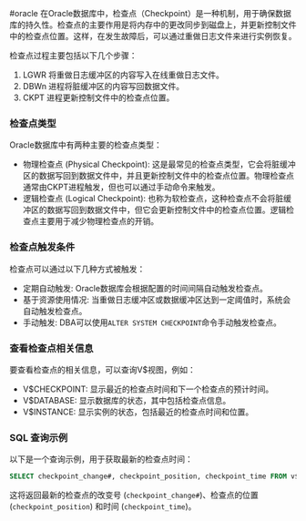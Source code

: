 #oracle
在Oracle数据库中，检查点（Checkpoint）是一种机制，用于确保数据库的持久性。检查点的主要作用是将内存中的更改同步到磁盘上，并更新控制文件中的检查点位置。这样，在发生故障后，可以通过重做日志文件来进行实例恢复。

检查点过程主要包括以下几个步骤：

1. LGWR 将重做日志缓冲区的内容写入在线重做日志文件。
2. DBWn 进程将脏缓冲区的内容写回数据文件。
3. CKPT 进程更新控制文件中的检查点位置。

### 检查点类型

Oracle数据库中有两种主要的检查点类型：

- 物理检查点 (Physical Checkpoint): 这是最常见的检查点类型，它会将脏缓冲区的数据写回到数据文件中，并且更新控制文件中的检查点位置。物理检查点通常由CKPT进程触发，但也可以通过手动命令来触发。
- 逻辑检查点 (Logical Checkpoint): 也称为软检查点，这种检查点不会将脏缓冲区的数据写回到数据文件中，但它会更新控制文件中的检查点位置。逻辑检查点主要用于减少物理检查点的开销。

### 检查点触发条件

检查点可以通过以下几种方式被触发：

- 定期自动触发: Oracle数据库会根据配置的时间间隔自动触发检查点。
- 基于资源使用情况: 当重做日志缓冲区或数据缓冲区达到一定阈值时，系统会自动触发检查点。
- 手动触发: DBA可以使用`ALTER SYSTEM CHECKPOINT`​命令手动触发检查点。

### 查看检查点相关信息

要查看检查点的相关信息，可以查询V$视图，例如：

- V$CHECKPOINT: 显示最近的检查点时间和下一个检查点的预计时间。
- V$DATABASE: 显示数据库的状态，其中包括检查点信息。
- V$INSTANCE: 显示实例的状态，包括最近的检查点时间和位置。

### SQL 查询示例

以下是一个查询示例，用于获取最新的检查点时间：

```sql
SELECT checkpoint_change#, checkpoint_position, checkpoint_time FROM v$checkpoint;
```

这将返回最新的检查点的改变号 (`checkpoint_change#`​)、检查点的位置 (`checkpoint_position`​) 和时间 (`checkpoint_time`​)。
